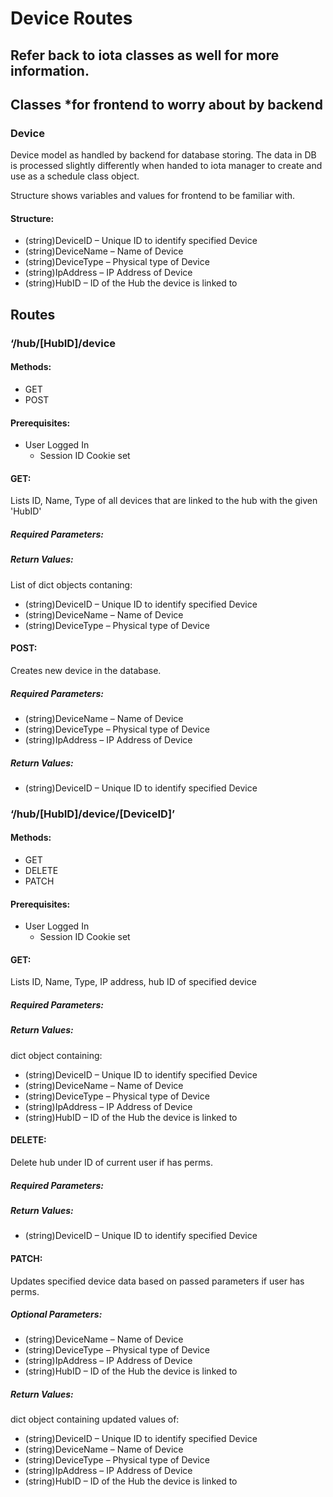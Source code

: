 # Device Routes
## Refer back to iota classes as well for more information.

## Classes *for frontend to worry about by backend

### Device

Device model as handled by backend for database storing. The data in DB is processed slightly differently when handed to iota manager to create and use as a schedule class object. 

Structure shows variables and values for frontend to be familiar with.

#### Structure:
-	(string)DeviceID – Unique ID to identify specified Device
-	(string)DeviceName – Name of Device
-	(string)DeviceType – Physical type of Device
-	(string)IpAddress – IP Address of Device
-	(string)HubID – ID of the Hub the device is linked to

## Routes

### ‘/hub/[HubID]/device

#### Methods: 
-	GET
-	POST

#### Prerequisites: 
-	User Logged In
    -	Session ID Cookie set

#### GET: 

Lists ID, Name, Type of all devices that are linked to the hub with the given 'HubID'

##### Required Parameters:

##### Return Values:
List of dict objects contaning:
-	(string)DeviceID – Unique ID to identify specified Device
-	(string)DeviceName – Name of Device
-	(string)DeviceType – Physical type of Device

#### POST:

Creates new device in the database.

##### Required Parameters:
-	(string)DeviceName – Name of Device
-	(string)DeviceType – Physical type of Device
-	(string)IpAddress – IP Address of Device

##### Return Values:
-	(string)DeviceID – Unique ID to identify specified Device

### ‘/hub/[HubID]/device/[DeviceID]’

#### Methods: 
-	GET
-	DELETE
-   PATCH

#### Prerequisites: 
-	User Logged In
    -	Session ID Cookie set

#### GET: 

Lists ID, Name, Type, IP address, hub ID of specified device

##### Required Parameters:

##### Return Values:
dict object containing:
-	(string)DeviceID – Unique ID to identify specified Device
-	(string)DeviceName – Name of Device
-	(string)DeviceType – Physical type of Device
-	(string)IpAddress – IP Address of Device
-	(string)HubID – ID of the Hub the device is linked to

#### DELETE:

Delete hub under ID of current user if has perms.

##### Required Parameters:

##### Return Values:
-	(string)DeviceID – Unique ID to identify specified Device

#### PATCH: 

Updates specified device data based on passed parameters if user has perms.

##### Optional Parameters:
-	(string)DeviceName – Name of Device
-	(string)DeviceType – Physical type of Device
-	(string)IpAddress – IP Address of Device
-	(string)HubID – ID of the Hub the device is linked to

##### Return Values:
dict object containing updated values of:
-	(string)DeviceID – Unique ID to identify specified Device
-	(string)DeviceName – Name of Device
-	(string)DeviceType – Physical type of Device
-	(string)IpAddress – IP Address of Device
-	(string)HubID – ID of the Hub the device is linked to